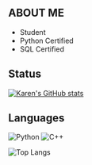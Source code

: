 ## ABOUT ME 
- Student
- Python Certified
- SQL Certified

## Status
  [![Karen's GitHub stats](https://github-readme-stats.vercel.app/api?username=lilyturfss&theme=omni&show_icons=true)](https://github.com/lilyturfss/github-readme-stats)


<div class="space">
</div>

## Languages
![Python](https://img.shields.io/badge/Python-green?style=for-the-badge&logo=python&logoColor=white) 
![C++](https://img.shields.io/badge/C++-blue?style=for-the-badge&logo=cplusplus&logoColor=white)

  ![Top Langs](https://github-readme-stats.vercel.app/api/top-langs/?username=lilyturfss&theme=omni)
